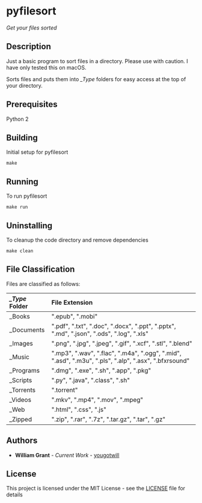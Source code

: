 # pyfilesort

*Get your files sorted*

## Description
Just a basic program to sort files in a directory.
Please use with caution. I have only tested this on macOS.

Sorts files and puts them into *\_Type* folders for easy access at the top of your directory.

## Prerequisites
Python 2

## Building
Initial setup for pyfilesort
```
make
```

## Running
To run pyfilesort
```
make run
```

## Uninstalling
To cleanup the code directory and remove dependencies
```
make clean
```

## File Classification
Files are classified as follows:

| *_Type* Folder | File Extension                           |
| :------------- | :--------------------------------------- |
| _Books         | ".epub", ".mobi"                         |
| _Documents     | ".pdf", ".txt", ".doc", ".docx", ".ppt", ".pptx", ".md", ".json", ".ods", ".log", ".xls" |
| _Images        | ".png", ".jpg", ".jpeg", ".gif", ".xcf", ".stl", ".blend" |
| _Music         | ".mp3", ".wav", ".flac", ".m4a", ".ogg", ".mid", ".asd", ".m3u", ".pls", ".alp", ".asx", ".bfxrsound" |
| _Programs      | ".dmg", ".exe", ".sh", ".app", ".pkg"    |
| _Scripts       | ".py", ".java", ".class", ".sh"          |
| _Torrents      | ".torrent"                               |
| _Videos        | ".mkv", ".mp4", ".mov", ".mpeg"          |
| _Web           | ".html", ".css", ".js"                   |
| _Zipped        | ".zip", ".rar", ".7z", ".tar.gz", ".tar", ".gz" |

## Authors
* **William Grant** - *Current Work* - [yougotwill](https://github.com/yougotwill)

## License

This project is licensed under the MIT License - see the [LICENSE](LICENSE) file for details
